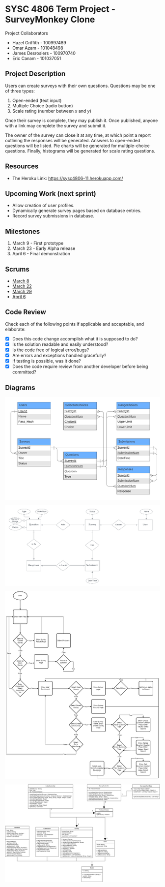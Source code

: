 # SYSC 4806 Term Project - SurveyMonkey Clone

Project Collaborators
- Hazel Griffith - 100997489
- Omar Azam - 101048498
- James Desrosiers - 100970740
- Eric Canam - 101037051

## Project Description
Users can create surveys with their own questions. Questions may be one of three types:

1. Open-ended (text input)
2. Multiple Choice (radio button)
3. Scale rating (number between _x_ and _y_)

Once their survey is complete, they may publish it.
Once published, anyone with a link may complete the survey and submit it.

The owner of the survey can close it at any time, at which point a report outlining the responses will be generated.
Answers to open-ended questions will be listed.
Pie charts will be generated for multiple-choice questions.
Finally, histograms will be generated for scale rating questions.

## Resources
* The Heroku Link: https://sysc4806-11.herokuapp.com/

## Upcoming Work (next sprint)

* Allow creation of user profiles.
* Dynamically generate survey pages based on database entries.
* Record survey submissions in database.

## Milestones

1. March 9 - First prototype
2. March 23 - Early Alpha release
3. April 6 - Final demonstration

## Scrums
* [March 8](https://github.com/Jasenerd/SurveryMonkey4806/issues/16)
* [March 22](https://github.com/Jasenerd/SurveryMonkey4806/issues/22)
* [March 29](https://github.com/Jasenerd/SurveryMonkey4806/issues/32)
* [April 6](https://github.com/Jasenerd/SurveryMonkey4806/issues/42)

## Code Review
Check each of the following points if applicable and acceptable, and elaborate:
- [x] Does this code change accomplish what it is supposed to do?
- [x] Is the solution readable and easily understood?
- [x] Is the code free of logical error/bugs?
- [x] Are errors and exceptions handled gracefully?
- [x] If testing is possible, was it done?
- [x] Does the code require review from another developer before being committed?

## Diagrams
![ERD Diagram](/misc/db-erd.png)

![UML RDB Diagram](/misc/db-uml.png)

![Flow_Chart](/misc/SurveyMonkeyFlowChart.png)

![UML Class Diagram](/misc/SurveyMonkeyClassDiagram.png)
